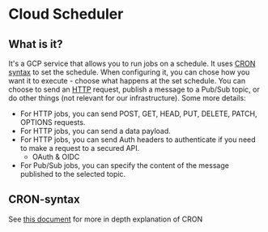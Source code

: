 # Cloud Scheduler

## What is it?

It's a GCP service that allows you to run jobs on a schedule. It uses [CRON syntax](#cron-syntax) to set the schedule. When configuring it, you can chose how you want it to execute - choose what happens at the set schedule. You can choose to send an [HTTP](https://github.com/CarrierOps/1P-Wiki/blob/main/ByteSizedLearning/TinyTechTidbits/HTTP.md) request, publish a message to a Pub/Sub topic, or do other things (not relevant for our infrastructure). Some more details:

- For HTTP jobs, you can send POST, GET, HEAD, PUT, DELETE, PATCH, OPTIONS requests.
- For HTTP jobs, you can send a data payload.
- For HTTP jobs, you can send Auth headers to authenticate if you need to make a request to a secured API.
  - OAuth & OIDC
- For Pub/Sub jobs, you can specify the content of the message published to the selected topic.

## CRON-syntax

See [this document](https://github.com/CarrierOps/1P-Wiki/blob/main/ByteSizedLearning/TinyTechTidbits/cron-expressions.md) for more in depth explanation of CRON
